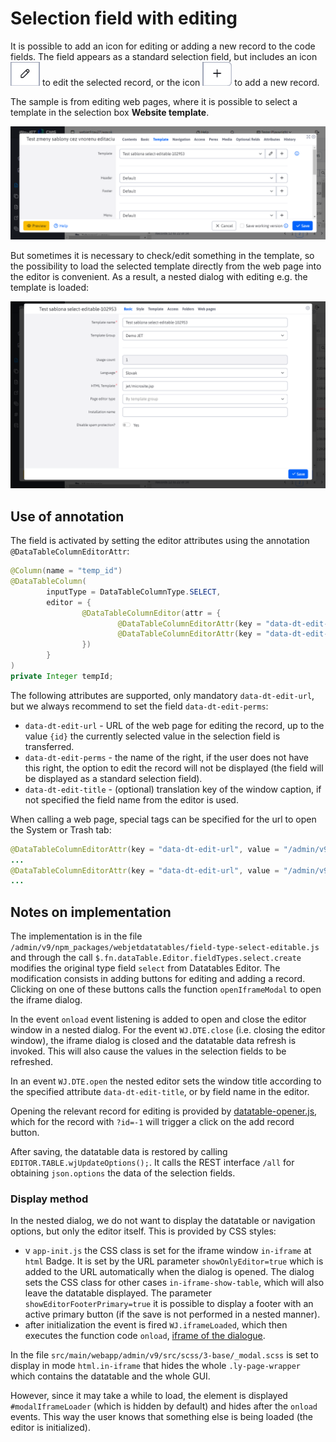# Selection field with editing

It is possible to add an icon for editing or adding a new record to the code fields. The field appears as a standard selection field, but includes an icon ![](field-select-icon-edit.png ":no-zoom") to edit the selected record, or the icon ![](field-select-icon-add.png ":no-zoom") to add a new record.

The sample is from editing web pages, where it is possible to select a template in the selection box **Website template**.

![](field-select.png)

But sometimes it is necessary to check/edit something in the template, so the possibility to load the selected template directly from the web page into the editor is convenient. As a result, a nested dialog with editing e.g. the template is loaded:

![](field-select-editable.png)

## Use of annotation

The field is activated by setting the editor attributes using the annotation `@DataTableColumnEditorAttr`:

```java
@Column(name = "temp_id")
@DataTableColumn(
        inputType = DataTableColumnType.SELECT,
        editor = {
                @DataTableColumnEditor(attr = {
                        @DataTableColumnEditorAttr(key = "data-dt-edit-url", value = "/admin/v9/templates/temps-list/?tempId={id}"),
                        @DataTableColumnEditorAttr(key = "data-dt-edit-perms", value = "menuTemplates")
                })
        }
)
private Integer tempId;
```

The following attributes are supported, only mandatory `data-dt-edit-url`, but we always recommend to set the field `data-dt-edit-perms`:
- `data-dt-edit-url` - URL of the web page for editing the record, up to the value `{id}` the currently selected value in the selection field is transferred.
- `data-dt-edit-perms` - the name of the right, if the user does not have this right, the option to edit the record will not be displayed (the field will be displayed as a standard selection field).
- `data-dt-edit-title` - (optional) translation key of the window caption, if not specified the field name from the editor is used.

When calling a web page, special tags can be specified for the url to open the System or Trash tab:

```java
@DataTableColumnEditorAttr(key = "data-dt-edit-url", value = "/admin/v9/webpages/web-pages-list/?groupid=SYSTEM&docid={id}")
...
@DataTableColumnEditorAttr(key = "data-dt-edit-url", value = "/admin/v9/webpages/web-pages-list/?groupid=TRASH&docid={id}")
...
```

## Notes on implementation

The implementation is in the file `/admin/v9/npm_packages/webjetdatatables/field-type-select-editable.js` and through the call `$.fn.dataTable.Editor.fieldTypes.select.create` modifies the original type field `select` from Datatables Editor. The modification consists in adding buttons for editing and adding a record. Clicking on one of these buttons calls the function `openIframeModal` to open the iframe dialog.

In the event `onload` event listening is added to open and close the editor window in a nested dialog. For the event `WJ.DTE.close` (i.e. closing the editor window), the iframe dialog is closed and the datatable data refresh is invoked. This will also cause the values in the selection fields to be refreshed.

In an event `WJ.DTE.open` the nested editor sets the window title according to the specified attribute `data-dt-edit-title`, or by field name in the editor.

Opening the relevant record for editing is provided by [datatable-opener.js](../libraries/datatable-opener.md), which for the record with `?id=-1` will trigger a click on the add record button.

After saving, the datatable data is restored by calling `EDITOR.TABLE.wjUpdateOptions();`. It calls the REST interface `/all` for obtaining `json.options` the data of the selection fields.

### Display method

In the nested dialog, we do not want to display the datatable or navigation options, but only the editor itself. This is provided by CSS styles:
- v `app-init.js` the CSS class is set for the iframe window `in-iframe` at `html` Badge. It is set by the URL parameter `showOnlyEditor=true` which is added to the URL automatically when the dialog is opened. The dialog sets the CSS class for other cases `in-iframe-show-table`, which will also leave the datatable displayed. The parameter `showEditorFooterPrimary=true` it is possible to display a footer with an active primary button (if the save is not performed in a nested manner).
- after initialization the event is fired `WJ.iframeLoaded`, which then executes the function code `onload`, [iframe of the dialogue](../frameworks/webjetjs.md?id=iframe-dialóg).

In the file `src/main/webapp/admin/v9/src/scss/3-base/_modal.scss` is set to display in mode `html.in-iframe` that hides the whole `.ly-page-wrapper` which contains the datatable and the whole GUI.

However, since it may take a while to load, the element is displayed `#modalIframeLoader` (which is hidden by default) and hides after the `onload` events. This way the user knows that something else is being loaded (the editor is initialized).
